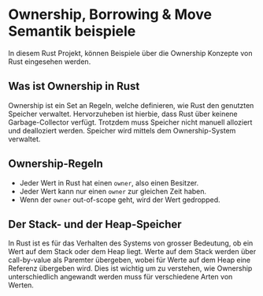 # Ownership, Borrowing & Move Semantik beispiele
In diesem Rust Projekt, können Beispiele über die Ownership Konzepte von Rust eingesehen werden.

## Was ist Ownership in Rust
Ownership ist ein Set an Regeln, welche definieren, wie Rust den genutzten Speicher verwaltet.
Hervorzuheben ist hierbie, dass Rust über keinene Garbage-Collector verfügt. Trotzdem muss Speicher nicht manuell alloziert und dealloziert werden.
Speicher wird mittels dem Ownership-System verwaltet.

## Ownership-Regeln
- Jeder Wert in Rust hat einen `owner`, also einen Besitzer.
- Jeder Wert kann nur einen `owner` zur gleichen Zeit haben.
- Wenn der `owner` out-of-scope geht, wird der Wert gedropped.

## Der Stack- und der Heap-Speicher
In Rust ist es für das Verhalten des Systems von grosser Bedeutung, ob ein Wert auf dem Stack oder dem Heap liegt.
Werte auf dem Stack werden über call-by-value als Paremter übergeben, wobei für Werte auf dem Heap eine Referenz übergeben wird.
Dies ist wichtig um zu verstehen, wie Ownership unterschiedlich angewandt werden muss für verschiedene Arten von Werten.

